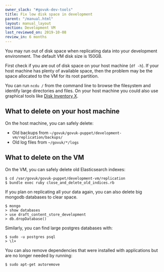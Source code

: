 ```yaml
---
owner_slack: "#govuk-dev-tools"
title: Fix low disk space in development
parent: "/manual.html"
layout: manual_layout
section: Development VM
last_reviewed_on: 2019-10-08
review_in: 6 months
---
```


You may run out of disk space when replicating data into your development
environment. The default VM disk size is 150GB.

First check if you are out of disk space on your host machine (`df -h`).
If your host machine has plenty of available space, then the problem may be
the space allocated to the VM for its root partition.

You can run `ncdu /` from the command line to browse the filesystem and
identify large directories and files. On your host machine you could also use
graphical tools like [Disk Inventory X](http://www.derlien.com/).

## What to delete on your host machine

On the host machine, you can safely delete:

- Old backups from `~/govuk/govuk-puppet/development-vm/replication/backups/`
- Old log files from `~/govuk/*/logs`

## What to delete on the VM

On the VM, you can safely delete old Elasticsearch indexes:

```shell
$ cd /var/govuk/govuk-puppet/development-vm/replication
$ bundle exec ruby close_and_delete_old_indices.rb
```

If you plan on replicating all your data again, you can also delete big mongodb
databases to clear space.

```shell
$ mongo
> show databases
> use draft_content_store_development
> db.dropDatabase()
```

Similarly, you can find large postgres databases with:

```shell
$ sudo -u postgres psql
> \l+
```

You can also remove dependencies that were installed with applications but are no longer needed by running:

```
$ sudo apt-get autoremove
```

